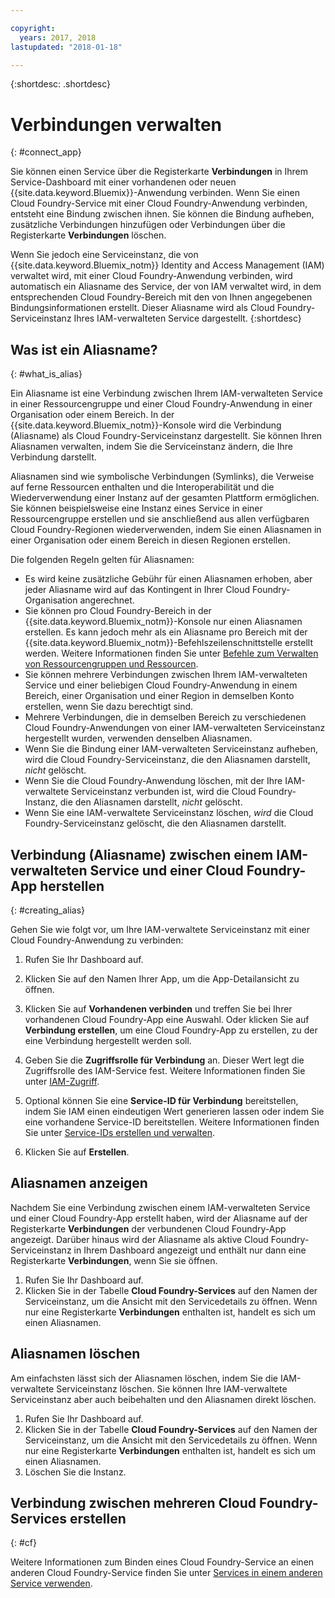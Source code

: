 ```yaml
---

copyright:
  years: 2017, 2018
lastupdated: "2018-01-18"

---
```


{:shortdesc: .shortdesc}

# Verbindungen verwalten
{: #connect_app}

Sie können einen Service über die Registerkarte **Verbindungen** in Ihrem Service-Dashboard mit einer vorhandenen oder neuen {{site.data.keyword.Bluemix}}-Anwendung verbinden. Wenn Sie einen Cloud Foundry-Service mit einer Cloud Foundry-Anwendung verbinden, entsteht eine Bindung zwischen ihnen. Sie können die Bindung aufheben, zusätzliche Verbindungen hinzufügen oder Verbindungen über die Registerkarte **Verbindungen** löschen.

Wenn Sie jedoch eine Serviceinstanz, die von {{site.data.keyword.Bluemix_notm}} Identity and Access Management (IAM) verwaltet wird, mit einer Cloud Foundry-Anwendung verbinden, wird automatisch ein Aliasname des Service, der von IAM verwaltet wird, in dem entsprechenden Cloud Foundry-Bereich mit den von Ihnen angegebenen Bindungsinformationen erstellt. Dieser Aliasname wird als Cloud Foundry-Serviceinstanz Ihres IAM-verwalteten Service dargestellt.
{:shortdesc}

## Was ist ein Aliasname?
{: #what_is_alias}

Ein Aliasname ist eine Verbindung zwischen Ihrem IAM-verwalteten Service in einer Ressourcengruppe und einer Cloud Foundry-Anwendung in einer Organisation oder einem Bereich. In der {{site.data.keyword.Bluemix_notm}}-Konsole wird die Verbindung (Aliasname) als Cloud Foundry-Serviceinstanz dargestellt. Sie können Ihren Aliasnamen verwalten, indem Sie die Serviceinstanz ändern, die Ihre Verbindung darstellt.

Aliasnamen sind wie symbolische Verbindungen (Symlinks), die Verweise auf ferne Ressourcen enthalten und die Interoperabilität und die Wiederverwendung einer Instanz auf der gesamten Plattform ermöglichen. Sie können beispielsweise eine Instanz eines Service in einer Ressourcengruppe erstellen und sie anschließend aus allen verfügbaren Cloud Foundry-Regionen wiederverwenden, indem Sie einen Aliasnamen in einer Organisation oder einem Bereich in diesen Regionen erstellen.

Die folgenden Regeln gelten für Aliasnamen:

* Es wird keine zusätzliche Gebühr für einen Aliasnamen erhoben, aber jeder Aliasname wird auf das Kontingent in Ihrer Cloud Foundry-Organisation angerechnet.
* Sie können pro Cloud Foundry-Bereich in der {{site.data.keyword.Bluemix_notm}}-Konsole nur einen Aliasnamen erstellen. Es kann jedoch mehr als ein Aliasname pro Bereich mit der {{site.data.keyword.Bluemix_notm}}-Befehlszeilenschnittstelle erstellt werden. Weitere Informationen finden Sie unter [Befehle zum Verwalten von Ressourcengruppen und Ressourcen](/docs/cli/reference/bluemix_cli/bx_cli.html#commands-for-managing-resource-groups-and-resources).
* Sie können mehrere Verbindungen zwischen Ihrem IAM-verwalteten Service und einer beliebigen Cloud Foundry-Anwendung in einem Bereich, einer Organisation und einer Region in demselben Konto erstellen, wenn Sie dazu berechtigt sind.
* Mehrere Verbindungen, die in demselben Bereich zu verschiedenen Cloud Foundry-Anwendungen von einer IAM-verwalteten Serviceinstanz hergestellt wurden, verwenden denselben Aliasnamen.
* Wenn Sie die Bindung einer IAM-verwalteten Serviceinstanz aufheben, wird die Cloud Foundry-Serviceinstanz, die den Aliasnamen darstellt, *nicht* gelöscht.
* Wenn Sie die Cloud Foundry-Anwendung löschen, mit der Ihre IAM-verwaltete Serviceinstanz verbunden ist, wird die Cloud Foundry-Instanz, die den Aliasnamen darstellt, *nicht* gelöscht.
* Wenn Sie eine IAM-verwaltete Serviceinstanz löschen, *wird* die Cloud Foundry-Serviceinstanz gelöscht, die den Aliasnamen darstellt.

## Verbindung (Aliasname) zwischen einem IAM-verwalteten Service und einer Cloud Foundry-App herstellen
{: #creating_alias}

Gehen Sie wie folgt vor, um Ihre IAM-verwaltete Serviceinstanz mit einer Cloud Foundry-Anwendung zu verbinden:

1. Rufen Sie Ihr Dashboard auf.

2. Klicken Sie auf den Namen Ihrer App, um die App-Detailansicht zu öffnen.

3. Klicken Sie auf **Vorhandenen verbinden** und treffen Sie bei Ihrer vorhandenen Cloud Foundry-App eine Auswahl. Oder klicken Sie auf **Verbindung erstellen**, um eine Cloud Foundry-App zu erstellen, zu der eine Verbindung hergestellt werden soll.

4. Geben Sie die **Zugriffsrolle für Verbindung** an. Dieser Wert legt die Zugriffsrolle des IAM-Service fest. Weitere Informationen finden Sie unter [IAM-Zugriff](/docs/iam/users_roles.html#userroles).

5. Optional können Sie eine **Service-ID für Verbindung** bereitstellen, indem Sie IAM einen eindeutigen Wert generieren lassen oder indem Sie eine vorhandene Service-ID bereitstellen. Weitere Informationen finden Sie unter [Service-IDs erstellen und verwalten](https://console.stage1.bluemix.net/docs/iam/serviceid.html#serviceids).

6. Klicken Sie auf **Erstellen**.

## Aliasnamen anzeigen

Nachdem Sie eine Verbindung zwischen einem IAM-verwalteten Service und einer Cloud Foundry-App erstellt haben, wird der Aliasname auf der Registerkarte **Verbindungen** der verbundenen Cloud Foundry-App angezeigt. Darüber hinaus wird der Aliasname als aktive Cloud Foundry-Serviceinstanz in Ihrem Dashboard angezeigt und enthält nur dann eine Registerkarte **Verbindungen**, wenn Sie sie öffnen.

1. Rufen Sie Ihr Dashboard auf.
2. Klicken Sie in der Tabelle **Cloud Foundry-Services** auf den Namen der Serviceinstanz, um die Ansicht mit den Servicedetails zu öffnen. Wenn nur eine Registerkarte **Verbindungen** enthalten ist, handelt es sich um einen Aliasnamen.

## Aliasnamen löschen

Am einfachsten lässt sich der Aliasnamen löschen, indem Sie die IAM-verwaltete Serviceinstanz löschen. Sie können Ihre IAM-verwaltete Serviceinstanz aber auch beibehalten und den Aliasnamen direkt löschen.

1. Rufen Sie Ihr Dashboard auf.
2. Klicken Sie in der Tabelle **Cloud Foundry-Services** auf den Namen der Serviceinstanz, um die Ansicht mit den Servicedetails zu öffnen. Wenn nur eine Registerkarte **Verbindungen** enthalten ist, handelt es sich um einen Aliasnamen.
3. Löschen Sie die Instanz.

## Verbindung zwischen mehreren Cloud Foundry-Services erstellen
{: #cf}

Weitere Informationen zum Binden eines Cloud Foundry-Service an einen anderen Cloud Foundry-Service finden Sie unter [Services in einem anderen Service verwenden](../apps/reqnsi.html#add_service).
